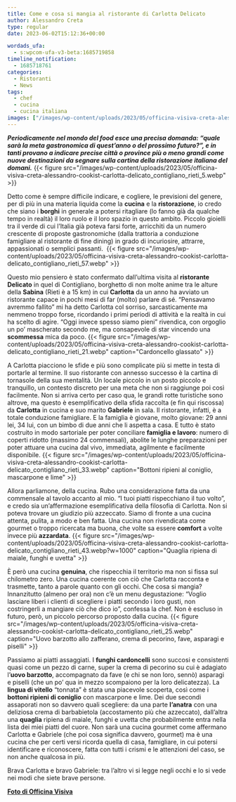 ```yaml
---
title: Come e cosa si mangia al ristorante di Carlotta Delicato
author: Alessandro Creta
type: regular
date: 2023-06-02T15:12:36+00:00

wordads_ufa:
  - s:wpcom-ufa-v3-beta:1685719858
timeline_notification:
  - 1685718761
categories:
  - Ristoranti
  - News
tags:
  - chef
  - cucina
  - cucina italiana
images: ["/images/wp-content/uploads/2023/05/officina-visiva-creta-alessandro-cookist-carlotta-delicato_contigliano_rieti_43.webp"]
---
```

_**Periodicamente nel mondo del food esce una precisa domanda: “quale sarà la meta gastronomica di quest’anno o del prossimo futuro?”, e in tanti provano a indicare precise città o province più o meno grandi come nuove destinazioni da segnare sulla cartina della ristorazione italiana del domani.**_ 
{{< figure src="/images/wp-content/uploads/2023/05/officina-visiva-creta-alessandro-cookist-carlotta-delicato_contigliano_rieti_5.webp" >}}
 

Detto come è sempre difficile indicare, e cogliere, le previsioni del genere, per di più in una materia liquida come la **cucina** e la **ristorazione**, io credo che siano i **borghi** in generale a potersi ritagliare (lo fanno già da qualche tempo in realtà) il loro ruolo e il loro spazio in questo ambito. Piccolo gioielli tra il verde di cui l’Italia già poteva farsi forte, arricchiti da un numero crescente di proposte gastronomiche (dalla trattoria a conduzione famigliare al ristorante di fine dining) in grado di incuriosire, attrarre, appassionati o semplici passanti. 
{{< figure src="/images/wp-content/uploads/2023/05/officina-visiva-creta-alessandro-cookist-carlotta-delicato_contigliano_rieti_57.webp" >}}
 

Questo mio pensiero è stato confermato dall’ultima visita al **ristorante Delicato** in quel di Contigliano, borghetto di non molte anime tra le alture della **Sabina** (Rieti è a 15 km) in cui **Carlotta** da un anno ha avviato un ristorante capace in pochi mesi di far (molto) parlare di sé. “Pensavamo avremmo fallito” mi ha detto Carlotta col sorriso, sarcasticamente ma nemmeno troppo forse, ricordando i primi periodi di attività e la realtà in cui ha scelto di agire. “Oggi invece spesso siamo pieni” rivendica, con orgoglio un po’ mascherato secondo me, ma consapevole di star vincendo una **scommessa** mica da poco. 
{{< figure src="/images/wp-content/uploads/2023/05/officina-visiva-creta-alessandro-cookist-carlotta-delicato_contigliano_rieti_21.webp" caption="Cardoncello glassato" >}}
 

A Carlotta piacciono le sfide e più sono complicate più si mette in testa di portarle al termine. Il suo ristorante con annesso successo è la cartina di tornasole della sua mentalità. Un locale piccolo in un posto piccolo e tranquillo, un contesto discreto per una meta che non si raggiunge poi così facilmente. Non si arriva certo per caso qua, le grandi rotte turistiche sono altrove, ma questo è esemplificativo della sfida raccolta (e fin qui riscossa) da **Carlotta** in cucina e suo marito **Gabriele** in sala. Il ristorante, infatti, è a totale conduzione famigliare. E la famiglia è giovane, molto giovane: 29 anni lei, 34 lui, con un bimbo di due anni che li aspetta a casa. E tutto è stato costruito in modo sartoriale per poter conciliare **famiglia e lavoro**: numero di coperti ridotto (massimo 24 commensali), abolite le lunghe preparazioni per poter attuare una cucina dal vivo, immediata, agilmente e facilmente disponibile.
{{< figure src="/images/wp-content/uploads/2023/05/officina-visiva-creta-alessandro-cookist-carlotta-delicato_contigliano_rieti_33.webp" caption="Bottoni ripieni al coniglio, mascarpone e lime" >}}
 

Allora parliamone, della cucina. Rubo una considerazione fatta da una commensale al tavolo accanto al mio. “I tuoi piatti rispecchiano il tuo volto”, e credo sia un’affermazione esemplificativa della filosofia di Carlotta. Non si poteva trovare un giudizio più azzeccato. Siamo di fronte a una cucina attenta, pulita, a modo e ben fatta. Una cucina non rivendicata come gourmet o troppo ricercata ma buona, che volte sa essere **comfort** a volte invece più **azzardata**. 
{{< figure src="/images/wp-content/uploads/2023/05/officina-visiva-creta-alessandro-cookist-carlotta-delicato_contigliano_rieti_43.webp?w=1000" caption="Quaglia ripiena di maiale, funghi e uvetta" >}}
 

È però una cucina **genuina**, che rispecchia il territorio ma non si fissa sul chilometro zero. Una cucina coerente con ciò che Carlotta racconta e trasmette, tanto a parole quanto con gli occhi. Che cosa si mangia? Innanzitutto (almeno per ora) non c&#8217;è un menu degustazione: &#8220;Voglio lasciare liberi i clienti di scegliere i piatti secondo i loro gusti, non costringerli a mangiare ciò che dico io&#8221;, confessa la chef. Non è escluso in futuro, però, un piccolo percorso proposto dalla cucina.
{{< figure src="/images/wp-content/uploads/2023/05/officina-visiva-creta-alessandro-cookist-carlotta-delicato_contigliano_rieti_25.webp" caption="Uovo barzotto allo zafferano, crema di pecorino, fave, asparagi e piselli" >}}
 

Passiamo ai piatti assaggiati. I **funghi cardoncelli** sono succosi e consistenti quasi come un pezzo di carne, super la crema di pecorino su cui è adagiato l’**uovo barzotto**, accompagnato da fave (e chi se non loro, sennò) asparagi e piselli (che un po’ qua in mezzo scompaiono per la loro delicatezza). La **lingua di vitello** “tonnata” è stata una piacevole scoperta, così come i **bottoni ripieni di coniglio** con mascarpone e lime. Dei due secondi assaporati non so davvero quali scegliere: da una parte **l’anatra** con una deliziosa crema di barbabietola (accostamento più che azzeccato), dall’altra una **quaglia** ripiena di maiale, funghi e uvetta che probabilmente entra nella lista dei miei piatti del cuore. Non sarà una cucina gourmet come affermano Carlotta e Gabriele (che poi cosa significa davvero, gourmet) ma è una cucina che per certi versi ricorda quella di casa, famigliare, in cui potersi identificare e riconoscere, fatta con tutti i crismi e le attenzioni del caso, se non anche qualcosa in più. 

Brava Carlotta e bravo Gabriele: tra l’altro vi si legge negli occhi e lo si vede nei modi che siete brave persone.

<a href="https://www.officinavisiva.it/" target="_blank" rel="noreferrer noopener"><strong>Foto di Officina Visiva</strong></a>